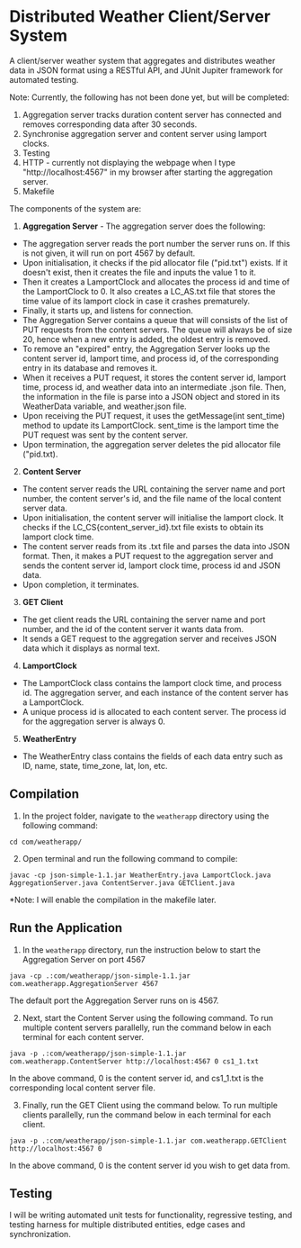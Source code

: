 # Distributed Weather Client/Server System
A client/server weather system that aggregates and distributes weather data in JSON format using a RESTful API, and JUnit Jupiter framework for automated testing.

Note: Currently, the following has not been done yet, but will be completed:
1. Aggregation server tracks duration content server has connected and removes corresponding data after 30 seconds.
2. Synchronise aggregation server and content server using lamport clocks.
3. Testing
4. HTTP - currently not displaying the webpage when I type "http://localhost:4567" in my browser after starting the aggregation server.
5. Makefile


The components of the system are:
1. **Aggregation Server** - The aggregation server does the following:
- The aggregation server reads the port number the server runs on. If this is not given, it will run on port 4567 by default.
- Upon initialisation, it checks if the pid allocator file ("pid.txt") exists. If it doesn't exist, then it creates the file and inputs the value 1 to it.
- Then it creates a LamportClock and allocates the process id and time of the LamportClock to 0. It also creates a LC_AS.txt file that stores the time value of its lamport clock in case it crashes prematurely.
- Finally, it starts up, and listens for connection.
- The Aggregation Server contains a queue that will consists of the list of PUT requests from the content servers. The queue will always be of size 20, hence when a new entry is added, the oldest entry is removed.
- To remove an "expired" entry, the Aggregation Server looks up the content server id, lamport time, and process id, of the corresponding entry in its database and removes it.
- When it receives a PUT request, it stores the content server id, lamport time, process id, and weather data into an intermediate .json file. Then, the information in the file is parse into a JSON object and stored in its WeatherData variable, and weather.json file.
- Upon receiving the PUT request, it uses the getMessage(int sent_time) method to update its LamportClock. sent_time is the lamport time the PUT request was sent by the content server.
- Upon termination, the aggregation server deletes the pid allocator file ("pid.txt).

2. **Content Server**
- The content server reads the URL containing the server name and port number, the content server's id, and the file name of the local content server data.
- Upon initialisation, the content server will initialise the lamport clock. It checks if the LC_CS{content_server_id}.txt file exists to obtain its lamport clock time.
- The content server reads from its .txt file and parses the data into JSON format. Then, it makes a PUT request to the aggregation server and sends the content server id, lamport clock time, process id and JSON data.
- Upon completion, it terminates.

3. **GET Client**
- The get client reads the URL containing the server name and port number, and the id of the content server it wants data from.
- It sends a GET request to the aggregation server and receives JSON data which it displays as normal text.

4. **LamportClock**
- The LamportClock class contains the lamport clock time, and process id. The aggregation server, and each instance of the content server has a LamportClock.
- A unique process id is allocated to each content server. The process id for the aggregation server is always 0.

5. **WeatherEntry**
- The WeatherEntry class contains the fields of each data entry such as ID, name, state, time_zone, lat, lon, etc.


## Compilation
1. In the project folder, navigate to the `weatherapp` directory using the following command:
```
cd com/weatherapp/
```

2. Open terminal and run the following command to compile:
```
javac -cp json-simple-1.1.jar WeatherEntry.java LamportClock.java AggregationServer.java ContentServer.java GETClient.java
```

*Note: I will enable the compilation in the makefile later.

## Run the Application
1. In the `weatherapp` directory, run the instruction below to start the Aggregation Server on port 4567
```
java -cp .:com/weatherapp/json-simple-1.1.jar com.weatherapp.AggregationServer 4567
```
The default port the Aggregation Server runs on is 4567.

2. Next, start the Content Server using the following command. To run multiple content servers parallelly, run the command below in each terminal for each content server. 
```
java -p .:com/weatherapp/json-simple-1.1.jar com.weatherapp.ContentServer http://localhost:4567 0 cs1_1.txt
```
In the above command, 0 is the content server id, and cs1_1.txt is the corresponding local content server file.

3. Finally, run the GET Client using the command below. To run multiple clients parallelly, run the command below in each terminal for each client. 
```
java -p .:com/weatherapp/json-simple-1.1.jar com.weatherapp.GETClient http://localhost:4567 0
```
In the above command, 0 is the content server id you wish to get data from.

## Testing
I will be writing automated unit tests for functionality, regressive testing, and testing harness for multiple distributed entities, edge cases and synchronization.

